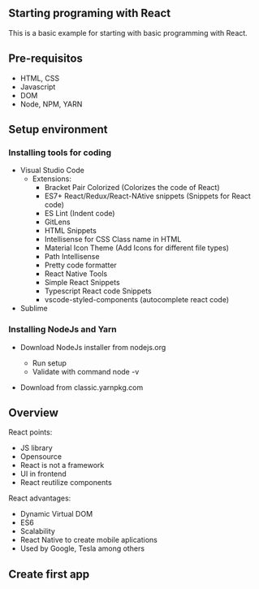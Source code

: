 ## Starting programing with React

This is a basic example for starting with basic programming with React.

## Pre-requisitos
* HTML, CSS
* Javascript
* DOM
* Node, NPM, YARN

## Setup environment

### Installing tools for coding

* Visual Studio Code
  * Extensions:
    * Bracket Pair Colorized (Colorizes the code of React)
    * ES7+ React/Redux/React-NAtive snippets (Snippets for React code)
    * ES Lint (Indent code)
    * GitLens
    * HTML Snippets
    * Intellisense for CSS Class name in HTML
    * Material Icon Theme (Add Icons for different file types)
    * Path Intellisense
    * Pretty code formatter
    * React Native Tools
    * Simple React Snippets
    * Typescript React code Snippets
    * vscode-styled-components (autocomplete react code)
* Sublime

### Installing NodeJs and Yarn
* Download NodeJs installer from nodejs.org
  * Run setup
  * Validate with command node -v

* Download from classic.yarnpkg.com


## Overview

React points:
* JS library
* Opensource
* React is not a framework
* UI in frontend
* React reutilize components

React advantages:
* Dynamic Virtual DOM
* ES6
* Scalability
* React Native to create mobile aplications
* Used by Google, Tesla among others


## Create first app


